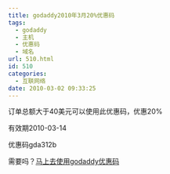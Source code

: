```yaml
---
title: godaddy2010年3月20%优惠码
tags:
  - godaddy
  - 主机
  - 优惠码
  - 域名
url: 510.html
id: 510
categories:
  - 互联网络
date: 2010-03-02 09:33:25
---
```


订单总额大于40美元可以使用此优惠码，优惠20%  

有效期2010-03-14  

优惠码gda312b  

需要吗？[马上去使用godaddy优惠码](https://www.godaddy.com/default.aspx?isc=gda312b)